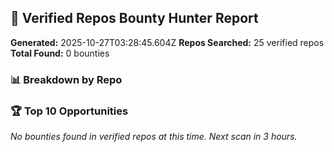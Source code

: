 ## 🎯 Verified Repos Bounty Hunter Report

**Generated:** 2025-10-27T03:28:45.604Z
**Repos Searched:** 25 verified repos
**Total Found:** 0 bounties

### 📊 Breakdown by Repo


### 🏆 Top 10 Opportunities

*No bounties found in verified repos at this time. Next scan in 3 hours.*

